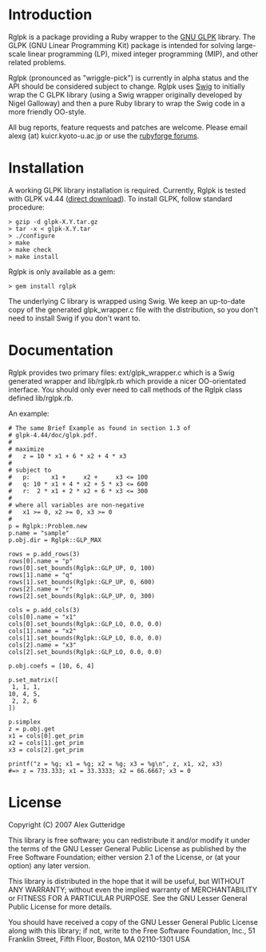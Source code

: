 # Introduction

Rglpk is a package providing a Ruby wrapper to the [GNU GLPK](http://www.gnu.org/software/glpk/) library. The GLPK (GNU Linear Programming Kit) package is intended for solving large-scale linear programming (LP), mixed integer programming (MIP), and other related problems.

Rglpk (pronounced as "wriggle-pick") is currently in alpha status and the API should be considered subject to change.  Rglpk uses [Swig](http://www.swig.org/) to initially wrap the C GLPK library (using a Swig wrapper originally developed by Nigel Galloway) and then a pure Ruby library to wrap the Swig code in a more friendly OO-style.

All bug reports, feature requests and patches are welcome. Please email alexg (at) kuicr.kyoto-u.ac.jp or use the [rubyforge forums](http://rubyforge.org/forum/?group_id=3943).

# Installation

A working GLPK library installation is required.  Currently, Rglpk is tested with GLPK v4.44 ([direct download](http://ftp.gnu.org/gnu/glpk/glpk-4.44.tar.gz)).  To install GLPK, follow standard procedure:

	> gzip -d glpk-X.Y.tar.gz
	> tar -x < glpk-X.Y.tar
	> ./configure
	> make
	> make check
	> make install

Rglpk is only available as a gem:

	> gem install rglpk

The underlying C library is wrapped using Swig.  We keep an up-to-date copy of the generated glpk_wrapper.c file with the distribution, so you don't need to install Swig if you don't want to.

# Documentation

Rglpk provides two primary files: ext/glpk_wrapper.c which is a Swig generated wrapper and lib/rglpk.rb which provide a nicer OO-orientated interface. You should only ever need to call methods of the Rglpk class defined lib/rglpk.rb.

An example:

  	# The same Brief Example as found in section 1.3 of 
	# glpk-4.44/doc/glpk.pdf.
	#
	# maximize
	#   z = 10 * x1 + 6 * x2 + 4 * x3
	#
	# subject to
	#   p:      x1 +     x2 +     x3 <= 100
	#   q: 10 * x1 + 4 * x2 + 5 * x3 <= 600
	#   r:  2 * x1 + 2 * x2 + 6 * x3 <= 300
	#
	# where all variables are non-negative
	#   x1 >= 0, x2 >= 0, x3 >= 0
	#    
	p = Rglpk::Problem.new
	p.name = "sample"
	p.obj.dir = Rglpk::GLP_MAX

	rows = p.add_rows(3)
	rows[0].name = "p"
	rows[0].set_bounds(Rglpk::GLP_UP, 0, 100)
	rows[1].name = "q"
	rows[1].set_bounds(Rglpk::GLP_UP, 0, 600)
	rows[2].name = "r"
	rows[2].set_bounds(Rglpk::GLP_UP, 0, 300)

	cols = p.add_cols(3)
	cols[0].name = "x1"
	cols[0].set_bounds(Rglpk::GLP_LO, 0.0, 0.0)
	cols[1].name = "x2"
	cols[1].set_bounds(Rglpk::GLP_LO, 0.0, 0.0)
	cols[2].name = "x3"
	cols[2].set_bounds(Rglpk::GLP_LO, 0.0, 0.0)

	p.obj.coefs = [10, 6, 4]

	p.set_matrix([
	 1, 1, 1,
	10, 4, 5,
	 2, 2, 6
	])

	p.simplex
	z = p.obj.get
	x1 = cols[0].get_prim
	x2 = cols[1].get_prim
	x3 = cols[2].get_prim

	printf("z = %g; x1 = %g; x2 = %g; x3 = %g\n", z, x1, x2, x3)
	#=> z = 733.333; x1 = 33.3333; x2 = 66.6667; x3 = 0

# License

Copyright (C) 2007 Alex Gutteridge

This library is free software; you can redistribute it and/or
modify it under the terms of the GNU Lesser General Public
License as published by the Free Software Foundation; either
version 2.1 of the License, or (at your option) any later version.

This library is distributed in the hope that it will be useful,
but WITHOUT ANY WARRANTY; without even the implied warranty of
MERCHANTABILITY or FITNESS FOR A PARTICULAR PURPOSE.  See the GNU
Lesser General Public License for more details.

You should have received a copy of the GNU Lesser General Public
License along with this library; if not, write to the Free Software
Foundation, Inc., 51 Franklin Street, Fifth Floor, Boston, MA  02110-1301  USA
